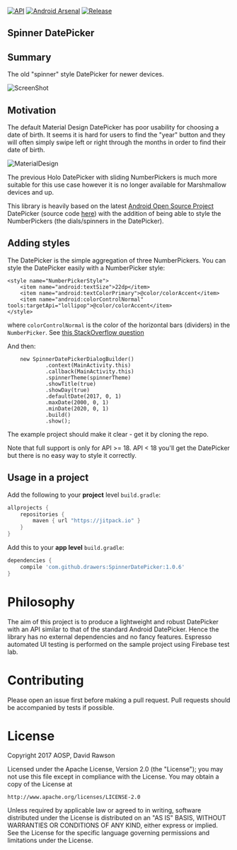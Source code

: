 [![API](https://img.shields.io/badge/API-16%2B-brightgreen.svg?style=flat)](https://android-arsenal.com/api?level=18) [![Android Arsenal](https://img.shields.io/badge/Android%20Arsenal-SpinnerDatePicker-red.svg?style=plastic)](https://android-arsenal.com/details/1/6319) [![Release](https://jitpack.io/v/drawers/SpinnerDatePicker.svg)](https://jitpack.io/#drawers/SpinnerDatePicker)

Spinner DatePicker
-----

## Summary

The old "spinner" style DatePicker for newer devices.

![ScreenShot](https://i.imgur.com/TMiivVq.png)

## Motivation

The default Material Design DatePicker has poor usability for choosing a date of birth. It seems it is hard for users to find the "year" button and they will often simply swipe left or right through the months in order to find their date of birth. 

![MaterialDesign](https://i.imgur.com/8lmZhbd.png?1)

The previous Holo DatePicker with sliding NumberPickers is much more suitable for this use case however it is no longer available for Marshmallow devices and up. 

This library is heavily based on the latest [Android Open Source Project](https://source.android.com/) DatePicker (source code [here](http://androidxref.com/8.0.0_r4/xref/frameworks/base/core/java/android/widget/DatePickerSpinnerDelegate.java)) with the addition of being able to style the NumberPickers (the dials/spinners in the DatePicker). 

## Adding styles

The DatePicker is the simple aggregation of three NumberPickers. You can style the DatePicker easily with a NumberPicker style:

    <style name="NumberPickerStyle">
        <item name="android:textSize">22dp</item>
        <item name="android:textColorPrimary">@color/colorAccent</item>
        <item name="android:colorControlNormal" tools:targetApi="lollipop">@color/colorAccent</item>
    </style>

where `colorControlNormal` is the color of the horizontal bars (dividers) in the `NumberPicker`. See [this StackOverflow question](https://stackoverflow.com/q/20148671/5241933)

And then:

        new SpinnerDatePickerDialogBuilder()
                .context(MainActivity.this)
                .callback(MainActivity.this)
                .spinnerTheme(spinnerTheme)
                .showTitle(true)
                .showDay(true)
                .defaultDate(2017, 0, 1)
                .maxDate(2000, 0, 1)
                .minDate(2020, 0, 1)
                .build()
                .show();

The example project should make it clear - get it by cloning the repo.                    

Note that full support is only for API >= 18. API < 18 you'll get the DatePicker but there is no easy way to style it correctly.                     
                    
## Usage in a project

Add the following to your **project** level `build.gradle`:
    
   ```gradle
   allprojects {
       repositories {
           maven { url "https://jitpack.io" }
   	   }
   }
   ```

Add this to your **app level** `build.gradle`:
    
   ```gradle
   dependencies {
       compile 'com.github.drawers:SpinnerDatePicker:1.0.6'
   }
   ```             

Philosophy
==========

The aim of this project is to produce a lightweight and robust DatePicker with an API similar to that of the standard Android DatePicker. Hence the library has no external dependencies and no fancy features. Espresso automated UI testing is performed on the sample project using Firebase test lab.

Contributing
============

Please open an issue first before making a pull request. Pull requests should be accompanied by tests if possible.

License
=======

Copyright 2017 AOSP, David Rawson

Licensed under the Apache License, Version 2.0 (the "License");
you may not use this file except in compliance with the License.
You may obtain a copy of the License at

    http://www.apache.org/licenses/LICENSE-2.0

Unless required by applicable law or agreed to in writing, software
distributed under the License is distributed on an "AS IS" BASIS,
WITHOUT WARRANTIES OR CONDITIONS OF ANY KIND, either express or implied.
See the License for the specific language governing permissions and
limitations under the License.
